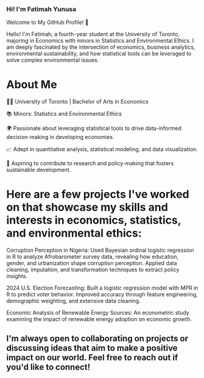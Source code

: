 ### Hi! I'm Fatimah Yunusa

Welcome to My GitHub Profile! 🌟

Hello! I'm Fatimah, a fourth-year student at the University of Toronto, majoring in Economics with minors in Statistics and Environmental Ethics. I am deeply fascinated by the intersection of economics, business analytics, environmental sustainability,  and how statistical tools can be leveraged to solve complex environmental issues.

# About Me

👨‍🎓 University of Toronto | Bachelor of Arts in Economics

📚 Minors: Statistics and Environmental Ethics

🌍 Passionate about leveraging statistical tools to drive data-informed decision-making in developing economies.  

📈 Adept in quantitative analysis, statistical modeling, and data visualization.

💼 Aspiring to contribute to research and policy-making that fosters sustainable development.

# Here are a few projects I've worked on that showcase my skills and interests in economics, statistics, and environmental ethics:

Corruption Perception in Nigeria: Used Bayesian ordinal logistic regression in R to analyze Afrobarometer survey data, revealing how education, gender, and urbanization shape corruption perception. Applied data cleaning, imputation, and transformation techniques to extract policy insights.

2024 U.S. Election Forecasting: Built a logistic regression model with MPR in R to predict voter behavior. Improved accuracy through feature engineering, demographic weighting, and extensive data cleaning.

Economic Analysis of Renewable Energy Sources: An econometric study examining the impact of renewable energy adoption on economic growth.


## I'm always open to collaborating on projects or discussing ideas that aim to make a positive impact on our world. Feel free to reach out if you'd like to connect!
